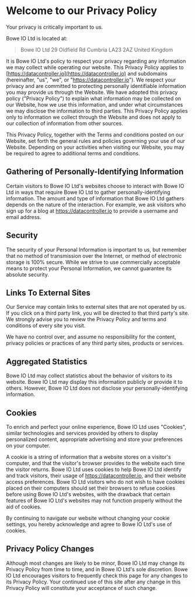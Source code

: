 # Welcome to our Privacy Policy
Your privacy is critically important to us.

Bowe IO Ltd is located at:

> Bowe IO Ltd
> 29 Oldfield Rd
> Cumbria
> LA23 2AZ
> United Kingdom

It is Bowe IO Ltd's policy to respect your privacy regarding any information we may collect while operating our website. This Privacy Policy applies to [https://datacontroller.io](https://datacontroller.io) and subdomains (hereinafter, "us", "we", or "https://datacontroller.io"). We respect your privacy and are committed to protecting personally identifiable information you may provide us through the Website. We have adopted this privacy policy ("Privacy Policy") to explain what information may be collected on our Website, how we use this information, and under what circumstances we may disclose the information to third parties. This Privacy Policy applies only to information we collect through the Website and does not apply to our collection of information from other sources.

This Privacy Policy, together with the Terms and conditions posted on our Website, set forth the general rules and policies governing your use of our Website. Depending on your activities when visiting our Website, you may be required to agree to additional terms and conditions.


## Gathering of Personally-Identifying Information
Certain visitors to Bowe IO Ltd's websites choose to interact with Bowe IO Ltd in ways that require Bowe IO Ltd to gather personally-identifying information. The amount and type of information that Bowe IO Ltd gathers depends on the nature of the interaction. For example, we ask visitors who sign up for a blog at https://datacontroller.io to provide a username and email address.

## Security
The security of your Personal Information is important to us, but remember that no method of transmission over the Internet, or method of electronic storage is 100% secure. While we strive to use commercially acceptable means to protect your Personal Information, we cannot guarantee its absolute security.

## Links To External Sites
Our Service may contain links to external sites that are not operated by us. If you click on a third party link, you will be directed to that third party's site. We strongly advise you to review the Privacy Policy and terms and conditions of every site you visit.

We have no control over, and assume no responsibility for the content, privacy policies or practices of any third party sites, products or services.

## Aggregated Statistics
Bowe IO Ltd may collect statistics about the behavior of visitors to its website. Bowe IO Ltd may display this information publicly or provide it to others. However, Bowe IO Ltd does not disclose your personally-identifying information.

## Cookies
To enrich and perfect your online experience, Bowe IO Ltd uses "Cookies", similar technologies and services provided by others to display personalized content, appropriate advertising and store your preferences on your computer.

A cookie is a string of information that a website stores on a visitor's computer, and that the visitor's browser provides to the website each time the visitor returns. Bowe IO Ltd uses cookies to help Bowe IO Ltd identify and track visitors, their usage of https://datacontroller.io, and their website access preferences. Bowe IO Ltd visitors who do not wish to have cookies placed on their computers should set their browsers to refuse cookies before using Bowe IO Ltd's websites, with the drawback that certain features of Bowe IO Ltd's websites may not function properly without the aid of cookies.

By continuing to navigate our website without changing your cookie settings, you hereby acknowledge and agree to Bowe IO Ltd's use of cookies.

## Privacy Policy Changes
Although most changes are likely to be minor, Bowe IO Ltd may change its Privacy Policy from time to time, and in Bowe IO Ltd's sole discretion. Bowe IO Ltd encourages visitors to frequently check this page for any changes to its Privacy Policy. Your continued use of this site after any change in this Privacy Policy will constitute your acceptance of such change.
